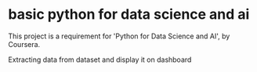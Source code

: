 # basic python for data science and ai

This project is a requirement for 'Python for Data Science and AI', by Coursera.

Extracting data from dataset and display it on dashboard
